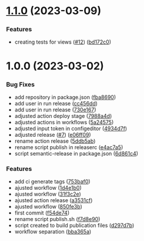 # [1.1.0](https://github.com/aziontech/grafana-plugin/compare/v1.0.0...v1.1.0) (2023-03-09)


### Features

* creating tests for views ([#12](https://github.com/aziontech/grafana-plugin/issues/12)) ([bd172c0](https://github.com/aziontech/grafana-plugin/commit/bd172c0b9af21b2b149357051eb2a190835c5d93))

# 1.0.0 (2023-03-02)


### Bug Fixes

* add repository in package.json ([fba8690](https://github.com/aziontech/grafana-plugin/commit/fba8690ba6983e0581b9852f640eaa2e046c4e99))
* add user in run release ([cc456dd](https://github.com/aziontech/grafana-plugin/commit/cc456dde6191bb20076595c79ea86e2bd4f914bd))
* add user in run release ([730e167](https://github.com/aziontech/grafana-plugin/commit/730e1673be01a17d70695382b6a9361d6497da29))
* adjusted action deploy stage ([7988a4d](https://github.com/aziontech/grafana-plugin/commit/7988a4df4728a3034f6c94592fb43dc05a1ec144))
* adjusted actions in workflows ([5a24575](https://github.com/aziontech/grafana-plugin/commit/5a245755f97b38dc5e2f6b709df3b6d560ec84b8))
* adjusted input token in configeditor ([4934d7f](https://github.com/aziontech/grafana-plugin/commit/4934d7f025f8d91bff54e599e1f1f4e8a5a1c409))
* adjusted release ([#7](https://github.com/aziontech/grafana-plugin/issues/7)) ([e06ff09](https://github.com/aziontech/grafana-plugin/commit/e06ff09c3d7228b5518c148e2b1dae011d7fac73))
* rename action release ([5ddb5ab](https://github.com/aziontech/grafana-plugin/commit/5ddb5abb2bbf5e037fc05e6f7a83f81406bfb117))
* rename script publish in releaserc ([e4ac7a5](https://github.com/aziontech/grafana-plugin/commit/e4ac7a5767ffa2fec5ef072d58a77c17be9d7132))
* script semantic-release in package.json ([6d861c4](https://github.com/aziontech/grafana-plugin/commit/6d861c472b6b4084bcecb1651a80255d24ce57a8))


### Features

* add ci generate tags ([753baf0](https://github.com/aziontech/grafana-plugin/commit/753baf008dbd9afa9ebfc2eae24257f68821260e))
* ajusted  workflow ([1d4e1b0](https://github.com/aziontech/grafana-plugin/commit/1d4e1b0078a341c6afc520c3e87c228ecbc78737))
* ajusted  workflow ([31f3c2e](https://github.com/aziontech/grafana-plugin/commit/31f3c2e89b9faba232036f837acdd76ce283f885))
* ajusted action release ([a3531cf](https://github.com/aziontech/grafana-plugin/commit/a3531cf809e91304d442b5dc2d8037449401689a))
* ajusted workflow ([850fe3b](https://github.com/aziontech/grafana-plugin/commit/850fe3bfe6466408fcfa929755eddae204c36fe6))
* first commit ([f54de74](https://github.com/aziontech/grafana-plugin/commit/f54de74ba8a19667d713a45ed59e666718a875dd))
* rename script publish.sh ([f7d8e90](https://github.com/aziontech/grafana-plugin/commit/f7d8e905a4f782f436b290210dd3f8620030f01b))
* script created to build publication files ([d297d7b](https://github.com/aziontech/grafana-plugin/commit/d297d7b93dfac5b9b32d14596024816d3a5eb385))
* workflow separation ([bba365a](https://github.com/aziontech/grafana-plugin/commit/bba365ab9326b4c353ba28aa0651a2f4c4dcfbb5))
